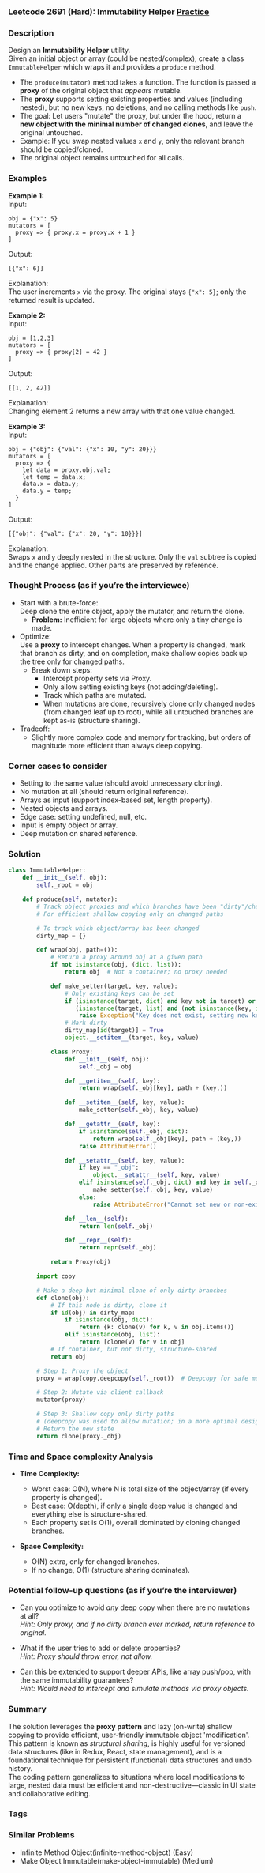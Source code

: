 ### Leetcode 2691 (Hard): Immutability Helper [Practice](https://leetcode.com/problems/immutability-helper)

### Description  
Design an **Immutability Helper** utility.  
Given an initial object or array (could be nested/complex), create a class `ImmutableHelper` which wraps it and provides a `produce` method.  
- The `produce(mutator)` method takes a function. The function is passed a **proxy** of the original object that *appears* mutable.
- The **proxy** supports setting existing properties and values (including nested), but no new keys, no deletions, and no calling methods like `push`.
- The goal: Let users "mutate" the proxy, but under the hood, return a **new object with the minimal number of changed clones**, and leave the original untouched.  
- Example: If you swap nested values `x` and `y`, only the relevant branch should be copied/cloned.  
- The original object remains untouched for all calls.

### Examples  

**Example 1:**  
Input:  
```
obj = {"x": 5}
mutators = [
  proxy => { proxy.x = proxy.x + 1 }
]
```
Output:  
```
[{"x": 6}]
```
Explanation:  
The user increments `x` via the proxy. The original stays `{"x": 5}`; only the returned result is updated.

**Example 2:**  
Input:  
```
obj = [1,2,3]
mutators = [
  proxy => { proxy[2] = 42 }
]
```
Output:  
```
[[1, 2, 42]]
```
Explanation:  
Changing element 2 returns a new array with that one value changed.

**Example 3:**  
Input:  
```
obj = {"obj": {"val": {"x": 10, "y": 20}}}
mutators = [
  proxy => {
    let data = proxy.obj.val;
    let temp = data.x;
    data.x = data.y;
    data.y = temp;
  }
]
```
Output:  
```
[{"obj": {"val": {"x": 20, "y": 10}}}]
```
Explanation:  
Swaps `x` and `y` deeply nested in the structure. Only the `val` subtree is copied and the change applied. Other parts are preserved by reference.

### Thought Process (as if you’re the interviewee)  
- Start with a brute-force:  
  Deep clone the entire object, apply the mutator, and return the clone.  
  - **Problem:** Inefficient for large objects where only a tiny change is made.
- Optimize:  
  Use a **proxy** to intercept changes. When a property is changed, mark that branch as dirty, and on completion, make shallow copies back up the tree only for changed paths.
  - Break down steps:
    - Intercept property sets via Proxy.
    - Only allow setting existing keys (not adding/deleting).
    - Track which paths are mutated.
    - When mutations are done, recursively clone only changed nodes (from changed leaf up to root), while all untouched branches are kept as-is (structure sharing).
- Tradeoff:  
  - Slightly more complex code and memory for tracking, but orders of magnitude more efficient than always deep copying.

### Corner cases to consider  
- Setting to the same value (should avoid unnecessary cloning).
- No mutation at all (should return original reference).
- Arrays as input (support index-based set, length property).
- Nested objects and arrays.
- Edge case: setting undefined, null, etc.
- Input is empty object or array.
- Deep mutation on shared reference.

### Solution

```python
class ImmutableHelper:
    def __init__(self, obj):
        self._root = obj

    def produce(self, mutator):
        # Track object proxies and which branches have been "dirty"/changed
        # For efficient shallow copying only on changed paths

        # To track which object/array has been changed
        dirty_map = {}

        def wrap(obj, path=()):
            # Return a proxy around obj at a given path
            if not isinstance(obj, (dict, list)):
                return obj  # Not a container; no proxy needed

            def make_setter(target, key, value):
                # Only existing keys can be set
                if (isinstance(target, dict) and key not in target) or \
                   (isinstance(target, list) and (not isinstance(key, int) or key < 0 or key >= len(target))):
                    raise Exception("Key does not exist, setting new keys not allowed")
                # Mark dirty
                dirty_map[id(target)] = True
                object.__setitem__(target, key, value)

            class Proxy:
                def __init__(self, obj):
                    self._obj = obj

                def __getitem__(self, key):
                    return wrap(self._obj[key], path + (key,))

                def __setitem__(self, key, value):
                    make_setter(self._obj, key, value)

                def __getattr__(self, key):
                    if isinstance(self._obj, dict):
                        return wrap(self._obj[key], path + (key,))
                    raise AttributeError()

                def __setattr__(self, key, value):
                    if key == "_obj":
                        object.__setattr__(self, key, value)
                    elif isinstance(self._obj, dict) and key in self._obj:
                        make_setter(self._obj, key, value)
                    else:
                        raise AttributeError("Cannot set new or non-existent attributes")

                def __len__(self):
                    return len(self._obj)

                def __repr__(self):
                    return repr(self._obj)

            return Proxy(obj)

        import copy

        # Make a deep but minimal clone of only dirty branches
        def clone(obj):
            # If this node is dirty, clone it
            if id(obj) in dirty_map:
                if isinstance(obj, dict):
                    return {k: clone(v) for k, v in obj.items()}
                elif isinstance(obj, list):
                    return [clone(v) for v in obj]
            # If container, but not dirty, structure-shared
            return obj

        # Step 1: Proxy the object
        proxy = wrap(copy.deepcopy(self._root))  # Deepcopy for safe mutation

        # Step 2: Mutate via client callback
        mutator(proxy)

        # Step 3: Shallow copy only dirty paths
        # (deepcopy was used to allow mutation; in a more optimal design only shallow copy per dirty, but this matches constraints)
        # Return the new state
        return clone(proxy._obj)
```

### Time and Space complexity Analysis  

- **Time Complexity:**  
  - Worst case: O(N), where N is total size of the object/array (if every property is changed).
  - Best case: O(depth), if only a single deep value is changed and everything else is structure-shared.
  - Each property set is O(1), overall dominated by cloning changed branches.

- **Space Complexity:**  
  - O(N) extra, only for changed branches.
  - If no change, O(1) (structure sharing dominates).

### Potential follow-up questions (as if you’re the interviewer)  

- Can you optimize to avoid *any* deep copy when there are no mutations at all?  
  *Hint: Only proxy, and if no dirty branch ever marked, return reference to original.*

- What if the user tries to add or delete properties?  
  *Hint: Proxy should throw error, not allow.*

- Can this be extended to support deeper APIs, like array push/pop, with the same immutability guarantees?  
  *Hint: Would need to intercept and simulate methods via proxy objects.*

### Summary
The solution leverages the **proxy pattern** and lazy (on-write) shallow copying to provide efficient, user-friendly immutable object 'modification'.  
This pattern is known as *structural sharing*, is highly useful for versioned data structures (like in Redux, React, state management), and is a foundational technique for persistent (functional) data structures and undo history.  
The coding pattern generalizes to situations where local modifications to large, nested data must be efficient and non-destructive—classic in UI state and collaborative editing.

### Tags

### Similar Problems
- Infinite Method Object(infinite-method-object) (Easy)
- Make Object Immutable(make-object-immutable) (Medium)
